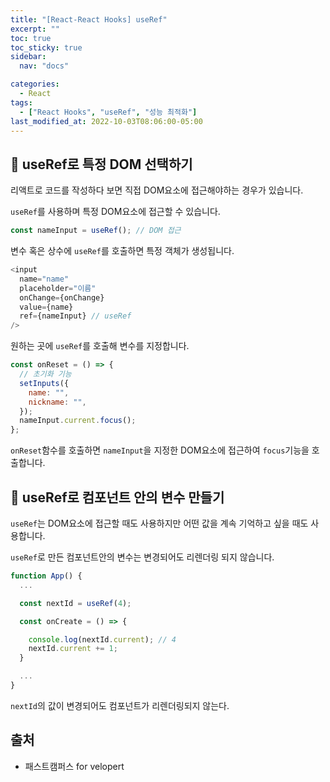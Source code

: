 ```yaml
---
title: "[React-React Hooks] useRef"
excerpt: ""
toc: true
toc_sticky: true
sidebar:
  nav: "docs"

categories:
  - React
tags:
  - ["React Hooks", "useRef", "성능 최적화"]
last_modified_at: 2022-10-03T08:06:00-05:00
---
```


## 📄 useRef로 특정 DOM 선택하기

리액트로 코드를 작성하다 보면 직접 DOM요소에 접근해야하는 경우가 있습니다.

`useRef`를 사용하며 특정 DOM요소에 접근할 수 있습니다.

```js
const nameInput = useRef(); // DOM 접근
```

변수 혹은 상수에 `useRef`를 호출하면 특정 객체가 생성됩니다.

```js
<input
  name="name"
  placeholder="이름"
  onChange={onChange}
  value={name}
  ref={nameInput} // useRef
/>
```

원하는 곳에 `useRef`를 호출해 변수를 지정합니다.

```js
const onReset = () => {
  // 초기화 기능
  setInputs({
    name: "",
    nickname: "",
  });
  nameInput.current.focus();
};
```

`onReset`함수를 호출하면 `nameInput`을 지정한 DOM요소에 접근하여 `focus`기능을 호출합니다.

## 📄 useRef로 컴포넌트 안의 변수 만들기

`useRef`는 DOM요소에 접근할 때도 사용하지만 어떤 값을 계속 기억하고 싶을 때도 사용합니다.

`useRef`로 만든 컴포넌트안의 변수는 변경되어도 리렌더링 되지 않습니다.

```js
function App() {
  ...

  const nextId = useRef(4);

  const onCreate = () => {

    console.log(nextId.current); // 4
    nextId.current += 1;
  }

  ...
}
```

`nextId`의 값이 변경되어도 컴포넌트가 리렌더링되지 않는다.

## 출처

- 패스트캠퍼스 for velopert
